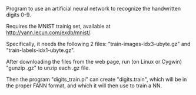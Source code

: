 Program to use an artificial neural network to recognize the handwritten digits 0-9.

Requires the MNIST trainig set, available at http://yann.lecun.com/exdb/mnist/.

Specifically, it needs the following 2 files: "train-images-idx3-ubyte.gz" and "train-labels-idx1-ubyte.gz".

After downloading the files from the web page, run (on Linux or Cygwin) "gunzip <name-of-file>.gz" to unzip each .gz file.

Then the program "digits_train.pi" can create "digits.train", which will be in the proper FANN format, and which it will then use to train a NN.
